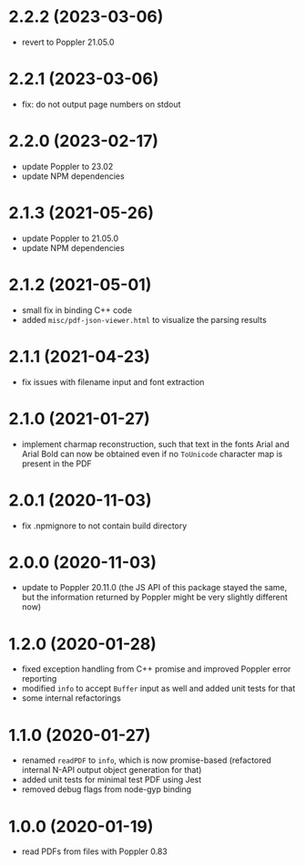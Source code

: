 # 2.2.2 (2023-03-06)

- revert to Poppler 21.05.0

# 2.2.1 (2023-03-06)

- fix: do not output page numbers on stdout

# 2.2.0 (2023-02-17)

- update Poppler to 23.02
- update NPM dependencies

# 2.1.3 (2021-05-26)

- update Poppler to 21.05.0
- update NPM dependencies

# 2.1.2 (2021-05-01)

- small fix in binding C++ code
- added `misc/pdf-json-viewer.html` to visualize the parsing results

# 2.1.1 (2021-04-23)

- fix issues with filename input and font extraction

# 2.1.0 (2021-01-27)

- implement charmap reconstruction, such that text in the fonts Arial and Arial Bold can now be obtained even if no `ToUnicode` character map is present in the PDF

# 2.0.1 (2020-11-03)

- fix .npmignore to not contain build directory

# 2.0.0 (2020-11-03)

- update to Poppler 20.11.0 (the JS API of this package stayed the same, but the information returned by Poppler might be very slightly different now)

# 1.2.0 (2020-01-28)

- fixed exception handling from C++ promise and improved Poppler error reporting
- modified `info` to accept `Buffer` input as well and added unit tests for that
- some internal refactorings

# 1.1.0 (2020-01-27)

- renamed `readPDF` to `info`, which is now promise-based (refactored internal N-API output object generation for that)
- added unit tests for minimal test PDF using Jest
- removed debug flags from node-gyp binding

# 1.0.0 (2020-01-19)

- read PDFs from files with Poppler 0.83

